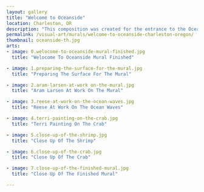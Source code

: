 ```yaml
---
layout: gallery
title: "Welcome to Oceanside"
location: Charleston, OR
description: "This composition was created for the entrance to the Oceanside RV Resort. The subject matter reflects the surrounding ocean, sea life and local industries. The mural is painted directly on a corrugated metal building with additional signage added for the general store."
permalink: /visual-art/murals/welcome-to-oceanside-charleston-oregon/
thumbnail: oceanside-th.jpg
arts:
- image: 0.welocome-to-oceanside-mural-finished.jpg
  title: "Welocome To Oceanside Mural Finished"

- image: 1.preparing-the-surface-for-the-mural.jpg
  title: "Preparing The Surface For The Mural"

- image: 2.aram-larsen-at-work on-the-mural.jpg
  title: "Aram Larsen At Work On The Mural"

- image: 3.reese-at-work-on-the-ocean-waves.jpg
  title: "Reese At Work On The Ocean Waves"

- image: 4.terri-painting-on-the-crab.jpg
  title: "Terri Painting On The Crab"

- image: 5.close-up-of-the-shrimp.jpg
  title: "Close Up Of The Shrimp"

- image: 6.close-up-of-the-crab.jpg
  title: "Close Up Of The Crab"

- image: 7.close-up-of-the-finished-mural.jpg
  title: "Close Up Of The Finished Mural"

---
```

